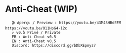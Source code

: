 # Anti-Cheat (WIP)
       🎬 Aperçu / Preview : https://youtu.be/43M4SHBdEFM https://youtu.be/O11HpG4-i2c
       ✔️ v0.5 Privé / Private
       FR : Anti-Cheat v0.5
       EN : Anti-Cheat v0.5
       Discord: https://discord.gg/bDbXEpnyz7
